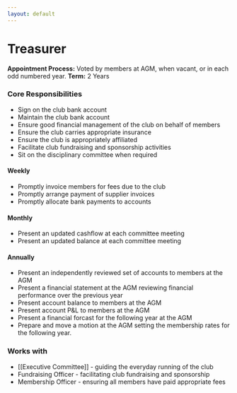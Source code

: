 ```yaml
---
layout: default
---
```


# Treasurer

**Appointment Process:** Voted by members at AGM, when vacant, or in each odd numbered year.
**Term:** 2 Years

### Core Responsibilities
- Sign on the club bank account
- Maintain the club bank account
- Ensure good financial management of the club on behalf of members
- Ensure the club carries appropriate insurance
- Ensure the club is appropriately affiliated
- Facilitate club fundraising and sponsorship activities
- Sit on the disciplinary committee when required

#### Weekly
- Promptly invoice members for fees due to the club
- Promptly arrange payment of supplier invoices
- Promptly allocate bank  payments to accounts

#### Monthly
- Present an updated cashflow at each committee meeting
- Present an updated balance at each committee meeting

#### Annually
- Present an independently reviewed set of accounts to members at the AGM
- Present a financial statement at the AGM reviewing financial performance over the previous year
- Present account balance to members at the AGM
- Present account P&L to members at the AGM
- Present a financial forcast for the following year at the AGM
- Prepare and move a motion at the AGM setting the membership rates for the following year.

### Works with
- [[Executive Committee]] - guiding the everyday running of the club
- Fundraising Officer - facilitating club fundraising and sponsorship
- Membership Officer - ensuring all members have paid appropriate fees